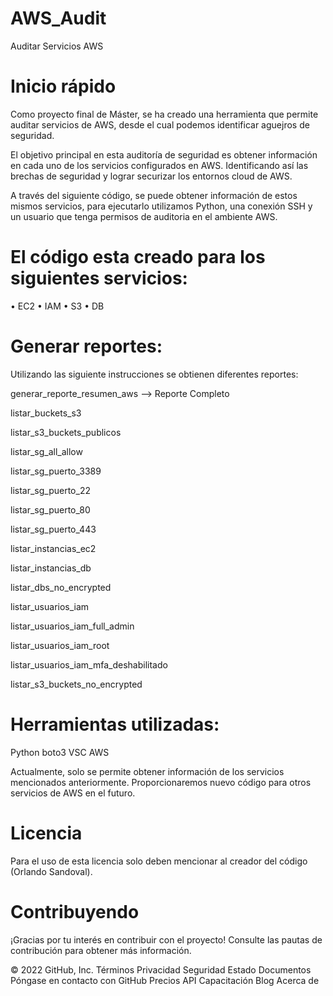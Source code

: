# AWS_Audit
Auditar Servicios AWS


# Inicio rápido

Como proyecto final de Máster, se ha creado una herramienta que permite auditar servicios de AWS, desde el cual podemos identificar aguejros de seguridad.

El objetivo principal en esta auditoría de seguridad es obtener información en cada uno de los servicios configurados en AWS.
Identificando así las brechas de seguridad y lograr securizar los entornos cloud de AWS.

A través del siguiente código, se puede obtener información de estos mismos servicios, para ejecutarlo utilizamos Python, una conexión SSH y un usuario que tenga permisos de auditoria en el ambiente AWS.

# El código esta creado para los siguientes servicios:

•	EC2
•	IAM 
•	S3
•	DB

# Generar reportes:
Utilizando las siguiente instrucciones se obtienen diferentes reportes:

generar_reporte_resumen_aws --> Reporte Completo

listar_buckets_s3

listar_s3_buckets_publicos

listar_sg_all_allow

listar_sg_puerto_3389

listar_sg_puerto_22

listar_sg_puerto_80

listar_sg_puerto_443

listar_instancias_ec2

listar_instancias_db

listar_dbs_no_encrypted

listar_usuarios_iam

listar_usuarios_iam_full_admin

listar_usuarios_iam_root

listar_usuarios_iam_mfa_deshabilitado

listar_s3_buckets_no_encrypted

# Herramientas utilizadas:
Python
boto3 
VSC
AWS

Actualmente, solo se permite obtener información de los servicios mencionados anteriormente. Proporcionaremos nuevo código para otros servicios de AWS en el futuro.

# Licencia

Para el uso de esta licencia solo deben mencionar al creador del código (Orlando Sandoval).

# Contribuyendo

¡Gracias por tu interés en contribuir con el proyecto! Consulte las pautas de contribución para obtener más información.

© 2022 GitHub, Inc.
Términos
Privacidad
Seguridad
Estado
Documentos
Póngase en contacto con GitHub
Precios
API
Capacitación
Blog
Acerca de
